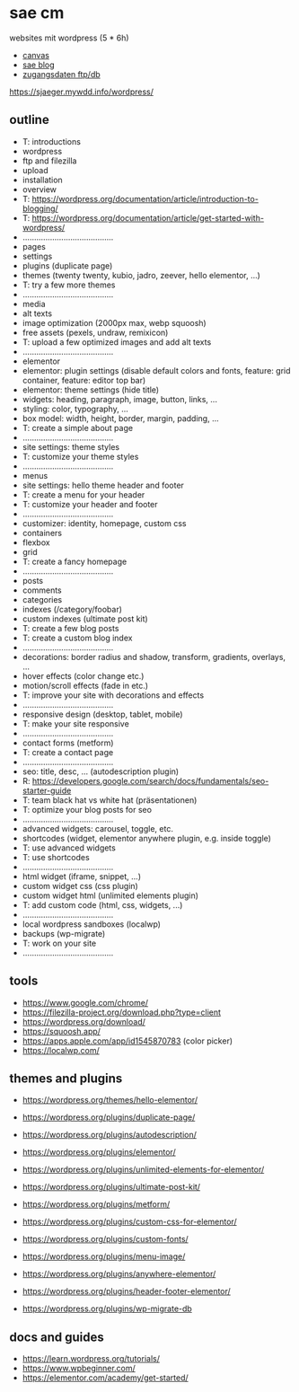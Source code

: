 # sae cm

websites mit wordpress (5 * 6h)

- [canvas](https://canvas.sae.edu/courses/14917)
- [sae blog](https://projekte.sae.ch)
- [zugangsdaten ftp/db](https://docs.google.com/spreadsheets/d/1AbsW0GSadwPqMTr3f30889b4nDQ3nE7zy9SqwPE9KSA/edit#gid=178496325)

https://sjaeger.mywdd.info/wordpress/

## outline

- T: introductions
- wordpress
- ftp and filezilla 
- upload
- installation
- overview
- T: https://wordpress.org/documentation/article/introduction-to-blogging/
- T: https://wordpress.org/documentation/article/get-started-with-wordpress/
- ........................................
- pages
- settings
- plugins (duplicate page)
- themes (twenty twenty, kubio, jadro, zeever, hello elementor, ...)
- T: try a few more themes
- ........................................
- media
- alt texts
- image optimization (2000px max, webp squoosh)
- free assets (pexels, undraw, remixicon)
- T: upload a few optimized images and add alt texts
- ........................................
- elementor
- elementor: plugin settings (disable default colors and fonts, feature: grid container, feature: editor top bar)
- elementor: theme settings (hide title)
- widgets: heading, paragraph, image, button, links, ...
- styling: color, typography, ...
- box model: width, height, border, margin, padding, ...
- T: create a simple about page
- ........................................
- site settings: theme styles
- T: customize your theme styles
- ........................................
- menus
- site settings: hello theme header and footer
- T: create a menu for your header
- T: customize your header and footer
- ........................................
- customizer: identity, homepage, custom css
- containers
- flexbox
- grid
- T: create a fancy homepage
- ........................................
- posts
- comments
- categories
- indexes (/category/foobar)
- custom indexes (ultimate post kit)
- T: create a few blog posts
- T: create a custom blog index
- ........................................
- decorations: border radius and shadow, transform, gradients, overlays, ...
- hover effects (color change etc.)
- motion/scroll effects (fade in etc.)
- T: improve your site with decorations and effects
- ........................................
- responsive design (desktop, tablet, mobile)
- T: make your site responsive
- ........................................
- contact forms (metform)
- T: create a contact page
- ........................................
- seo: title, desc, ... (autodescription plugin)
- R: https://developers.google.com/search/docs/fundamentals/seo-starter-guide
- T: team black hat vs white hat (präsentationen)
- T: optimize your blog posts for seo
- ........................................
- advanced widgets: carousel, toggle, etc.
- shortcodes (widget, elementor anywhere plugin, e.g. inside toggle)
- T: use advanced widgets
- T: use shortcodes
- ........................................
- html widget (iframe, snippet, ...)
- custom widget css (css plugin)
- custom widget html (unlimited elements plugin)
- T: add custom code (html, css, widgets, ...)
- ........................................
- local wordpress sandboxes (localwp)
- backups (wp-migrate)
- T: work on your site
- ........................................

## tools

- https://www.google.com/chrome/
- https://filezilla-project.org/download.php?type=client
- https://wordpress.org/download/
- https://squoosh.app/
- https://apps.apple.com/app/id1545870783 (color picker)
- https://localwp.com/

## themes and plugins

- https://wordpress.org/themes/hello-elementor/
- https://wordpress.org/plugins/duplicate-page/
- https://wordpress.org/plugins/autodescription/
- https://wordpress.org/plugins/elementor/
- https://wordpress.org/plugins/unlimited-elements-for-elementor/
- https://wordpress.org/plugins/ultimate-post-kit/
- https://wordpress.org/plugins/metform/
- https://wordpress.org/plugins/custom-css-for-elementor/

- https://wordpress.org/plugins/custom-fonts/
- https://wordpress.org/plugins/menu-image/
- https://wordpress.org/plugins/anywhere-elementor/
- https://wordpress.org/plugins/header-footer-elementor/
- https://wordpress.org/plugins/wp-migrate-db

## docs and guides

- https://learn.wordpress.org/tutorials/
- https://www.wpbeginner.com/
- https://elementor.com/academy/get-started/
